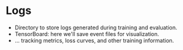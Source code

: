 # Logs

- Directory to store logs generated during training and evaluation.
- TensorBoard: here we'll save event files for visualization.
- ... tracking metrics, loss curves, and other training information.
